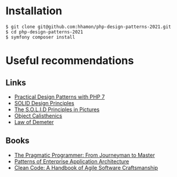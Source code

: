 # Installation

```
$ git clone git@github.com:hhamon/php-design-patterns-2021.git
$ cd php-design-patterns-2021
$ symfony composer install
```

# Useful recommendations

## Links
- [Practical Design Patterns with PHP 7](https://speakerdeck.com/hhamon/practical-design-patterns-with-php-7)
- [SOLID Design Principles](https://thedavidmasters.com/2018/10/27/solid-design-principles/)
- [The S.O.L.I.D Principles in Pictures](https://medium.com/backticks-tildes/the-s-o-l-i-d-principles-in-pictures-b34ce2f1e898)
- [Object Calisthenics](https://williamdurand.fr/2013/06/03/object-calisthenics/)
- [Law of Demeter](https://en.wikipedia.org/wiki/Law_of_Demeter)

## Books
- [The Pragmatic Programmer: From Journeyman to Master](https://www.amazon.fr/Pragmatic-Programmer-Journeyman-Master/dp/020161622X)
- [Patterns of Enterprise Application Architecture](https://www.amazon.fr/Patterns-Enterprise-Application-Architecture-d%C2%B4Espagne/dp/B0073R93MO/ref=asap_bc?ie=UTF8)
- [Clean Code: A Handbook of Agile Software Craftsmanship](https://www.oreilly.com/library/view/clean-code-a/9780136083238/)
